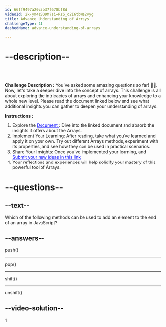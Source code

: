 ```yaml
---
id: 66ff9497a20c5b37f678bf8d
videoId: 2k-ym4z8Q9M?si=RzS_o2I6tbWe2vyg
title: Advance Understanding of Arrays
challengeType: 11
dashedName: advance-understanding-of-arrays

---
```


# --description--

<br>
<br>

**Challenge Description :** 
You've asked some amazing questions so far! 👏👏. Now, let's take a deeper dive into the concept of arrays. This challenge is all about exploring the intricacies of arrays and enhancing your knowledge to a whole new level. Please read the document linked below and see what additional insights you can gather to deepen your understanding of arrays.

**Instructions :**

1. Explore the <a href="https://docs.google.com/document/d/1k9BWRBWBUiNjUnZ_5jEz4MaGJ4dz53xQ6ApszhJd0RI/edit?tab=t.0#heading=h.tqd2p7kj48xf" target="_blank" style="color:blue;"> Document </a> : Dive into the linked document and absorb the insights it offers about the Arrays.
2. Implement Your Learning: After reading, take what you’ve learned and apply it on your own. Try out different Arrays methods, experiment with its properties, and see how they can be used in practical scenarios.
3. Share Your Insights: Once you’ve implemented your learning, and <a href="https://forms.gle/29q9d8LJqMwbcyzV9" target="_blank" style="color:blue;">Submit your new ideas in this link</a>
4. Your reflections and experiences will help solidify your mastery of this powerful tool of Arrays.

# --questions--

## --text--

Which of the following methods can be used to add an element to the end of an array in JavaScript?

## --answers--

push()

---

pop()

---

shift()

---

unshift()


## --video-solution--

1
